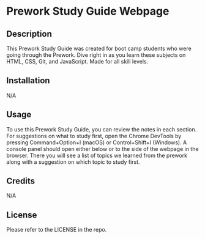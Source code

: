 # Prework Study Guide Webpage

## Description

This Prework Study Guide was created for boot camp students who were going through the Prework. Dive right in as you learn these subjects on HTML, CSS, Git, and JavaScript. Made for all skill levels.

## Installation

N/A

## Usage

To use this Prework Study Guide, you can review the notes in each section. For suggestions on what to study first, open the Chrome DevTools by pressing Command+Option+I (macOS) or Control+Shift+I (Windows). A console panel should open either below or to the side of the webpage in the browser. There you will see a list of topics we learned from the prework along with a suggestion on which topic to study first.

## Credits

N/A

## License

Please refer to the LICENSE in the repo.
